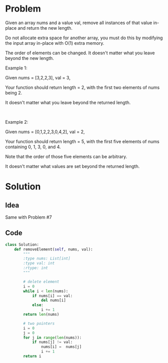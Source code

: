 # Problem

Given an array nums and a value val, remove all instances of that value in-place and return the new length.

Do not allocate extra space for another array, you must do this by modifying the input array in-place with O(1) extra memory.

The order of elements can be changed. It doesn't matter what you leave beyond the new length.  

Example 1:

Given nums = [3,2,2,3], val = 3,

Your function should return length = 2, with the first two elements of nums being 2.

It doesn't matter what you leave beyond the returned length.

&nbsp;

Example 2:

Given nums = [0,1,2,2,3,0,4,2], val = 2,

Your function should return length = 5, with the first five elements of nums containing 0, 1, 3, 0, and 4.

Note that the order of those five elements can be arbitrary.

It doesn't matter what values are set beyond the returned length.

# Solution

## Idea

Same with Problem #7

## Code

```python
class Solution:
    def removeElement(self, nums, val):
        """
        :type nums: List[int]
        :type val: int
        :rtype: int
        """

        # delete element
        i = 0
        while i < len(nums):
            if nums[i] == val:
                del nums[i]
            else:
                i += 1
        return len(nums)

        # two pointers
        i = 0
        j = 0
        for j in range(len(nums)):
            if nums[j] != val:
                nums[i] =  nums[j]
                i += 1
        return i
```
